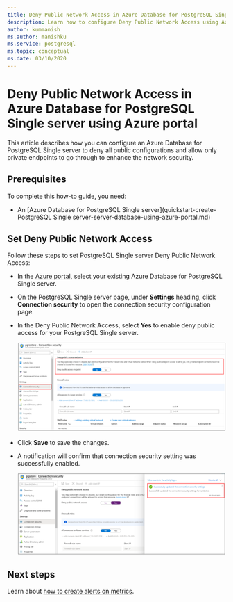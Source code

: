 ```yaml
---
title: Deny Public Network Access in Azure Database for PostgreSQL Single server using Azure portal
description: Learn how to configure Deny Public Network Access using Azure portal for your Azure Database for PostgreSQL Single server 
author: kummanish
ms.author: manishku
ms.service: postgresql
ms.topic: conceptual
ms.date: 03/10/2020
---
```


# Deny Public Network Access in Azure Database for PostgreSQL Single server using Azure portal

This article describes how you can configure an Azure Database for PostgreSQL Single server to deny all public configurations and allow only private endpoints to go through to enhance the network security.

## Prerequisites

To complete this how-to guide, you need:

* An [Azure Database for PostgreSQL Single server](quickstart-create-PostgreSQL Single server-server-database-using-azure-portal.md)

## Set Deny Public Network Access

Follow these steps to set PostgreSQL Single server Deny Public Network Access:

* In the [Azure portal](https://portal.azure.com/), select your existing Azure Database for PostgreSQL Single server.

* On the PostgreSQL Single server page, under **Settings** heading, click **Connection security** to open the connection security configuration page.

* In the Deny Public Network Access, select **Yes** to enable deny public access for your PostgreSQL Single server.

    ![Azure Database for PostgreSQL Single server Deny network access](./media/howto-deny-public-network-access/deny-public-network-access.PNG)

* Click **Save** to save the changes.

* A notification will confirm that connection security setting was successfully enabled.

    ![Azure Database for PostgreSQL Single server Deny network access success](./media/howto-deny-public-network-access/deny-public-network-access-success.png)

## Next steps

Learn about [how to create alerts on metrics](howto-alert-on-metric.md).